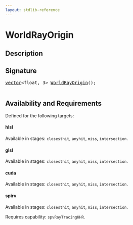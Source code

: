 ```yaml
---
layout: stdlib-reference
---
```


# WorldRayOrigin

## Description





## Signature 

<pre>
<a href="/stdlib-reference/types/vector/index">vector</a>&lt;<span class="code_keyword">float</span>, 3&gt; <a href="/stdlib-reference/global-decls/WorldRayOrigin">WorldRayOrigin</a>();

</pre>

## Availability and Requirements

Defined for the following targets:

#### hlsl
Available in stages: `closesthit`, `anyhit`, `miss`, `intersection`.

#### glsl
Available in stages: `closesthit`, `anyhit`, `miss`, `intersection`.

#### cuda
Available in stages: `closesthit`, `anyhit`, `miss`, `intersection`.

#### spirv
Available in stages: `closesthit`, `anyhit`, `miss`, `intersection`.

Requires capability: `spvRayTracingKHR`.


